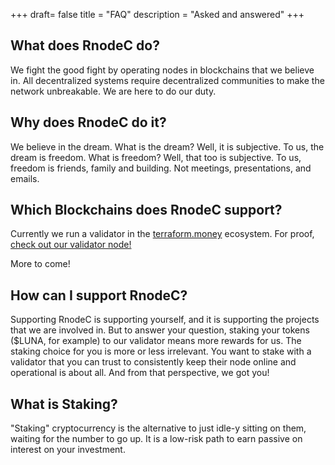 +++
draft= false
title = "FAQ"
description = "Asked and answered"
+++

## What does RnodeC do?

We fight the good fight by operating nodes in blockchains that we believe in.  All decentralized systems require decentralized communities to make the network unbreakable.  We are here to do our duty.

## Why does RnodeC do it?

We believe in the dream.  What is the dream?  Well, it is subjective.  To us, the dream is freedom.  What is freedom?  Well, that too is subjective.  To us, freedom is friends, family and building.  Not meetings, presentations, and emails.    

## Which Blockchains does RnodeC support?

Currently we run a validator in the [terraform.money](https://terraform.money) ecosystem.  For proof, [check out our validator node!](https://hubble.figment.io/terra/chains/columbus-4/validators/AFE642901FCA4501BC0E2641A43B54E8E9D948FC)

More to come!  

## How can I support RnodeC?

Supporting RnodeC is supporting yourself, and it is supporting the projects that we are involved in.  But to answer your question, staking your tokens ($LUNA, for example) to our validator means more rewards for us.  The staking choice for you is more or less irrelevant.  You want to stake with a validator that you can trust to consistently keep their node online and operational is about all.  And from that perspective, we got you!

## What is Staking?

"Staking" cryptocurrency is the alternative to just idle-y sitting on them, waiting for the number to go up.  It is a low-risk path to earn passive on interest on your investment.    
